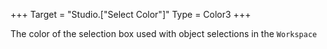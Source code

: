 +++
Target = "Studio.["Select Color"]"
Type = Color3
+++

The color of the selection box used with object selections in the `Workspace`
